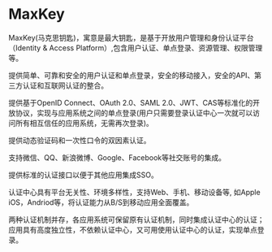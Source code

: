 # MaxKey
MaxKey(马克思钥匙)，寓意是最大钥匙，是基于开放用户管理和身份认证平台（Identity & Access Platform）,包含用户认证、单点登录、资源管理、权限管理等。

提供简单、可靠和安全的用户认证和单点登录，安全的移动接入，安全的API、第三方认证和互联网认证的整合。

提供基于OpenID Connect、OAuth 2.0、SAML 2.0、JWT、CAS等标准化的开放协议，实现与应用系统之间的单点登录(用户只需要登录认证中心一次就可以访问所有相互信任的应用系统，无需再次登录)。

提供动态验证码和一次性口令的双因素认证。

支持微信、QQ、新浪微博、Google、Facebook等社交账号的集成。

提供标准的认证接口以便于其他应用集成SSO。

认证中心具有平台无关性、环境多样性，支持Web、手机、移动设备等, 如Apple iOS，Andriod等，将认证能力从B/S到移动应用全面覆盖。

两种认证机制并存，各应用系统可保留原有认证机制，同时集成认证中心的认证；应用具有高度独立性，不依赖认证中心，又可用使用认证中心的认证，实现单点登录。
